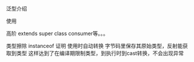 泛型介绍

使用

高阶
extends super
class<T> consumer等。。。

类型擦除 instanceof 证明
使用时自动转换
字节码里保存其原始类型，反射能获取到类型
这样达到了在编译期限制类型，到执行时到cast转换，不会出现异常  